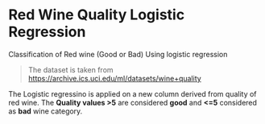 # Red Wine Quality Logistic Regression

Classification of Red wine (Good or Bad) Using logistic regression

> The dataset is taken from https://archive.ics.uci.edu/ml/datasets/wine+quality

The Logistic regressino is applied on a new column derived from quality of red wine. 
The **Quality values >5** are considered **good** and **<=5** considered as **bad** wine category.
